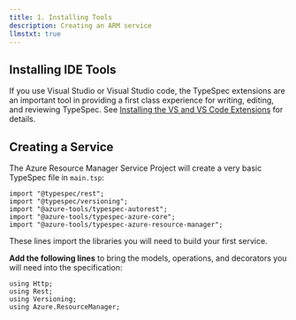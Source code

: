 ```yaml
---
title: 1. Installing Tools
description: Creating an ARM service
llmstxt: true
---
```


## Installing IDE Tools

If you use Visual Studio or Visual Studio code, the TypeSpec extensions are an important tool in providing a first class experience for writing, editing, and reviewing TypeSpec. See [Installing the VS and VS Code Extensions](https://typespec.io/docs#install-the-vs-and-vscode-extensions) for details.

## Creating a Service

The Azure Resource Manager Service Project will create a very basic TypeSpec file in `main.tsp`:

```typespec
import "@typespec/rest";
import "@typespec/versioning";
import "@azure-tools/typespec-autorest";
import "@azure-tools/typespec-azure-core";
import "@azure-tools/typespec-azure-resource-manager";
```

These lines import the libraries you will need to build your first service.

**Add the following lines** to bring the models, operations, and decorators you will need into the specification:

```typespec
using Http;
using Rest;
using Versioning;
using Azure.ResourceManager;
```
